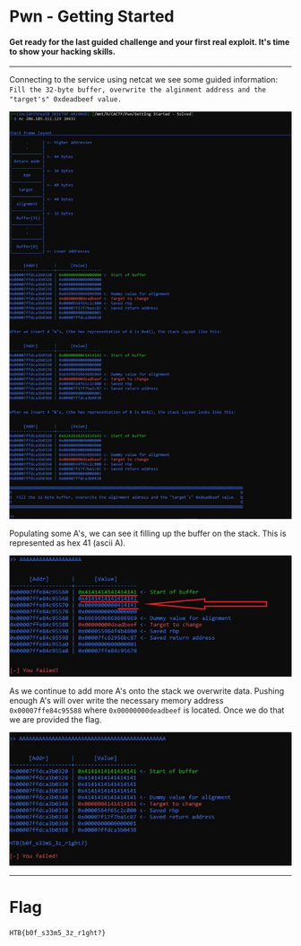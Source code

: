 # Pwn - Getting Started
#### Get ready for the last guided challenge and your first real exploit. It's time to show your hacking skills.
_______________________

Connecting to the service using netcat we see some guided information: `Fill the 32-byte buffer, overwrite the alginment address and the "target's" 0xdeadbeef value.`


![alt text](images/initial_connection.JPG)

Populating some A's, we can see it filling up the buffer on the stack. This is represented as hex 41 (ascii A).

![alt text](images/buffer.JPG)

As we continue to add more A's onto the stack we overwrite data.  Pushing enough A's will over write the necessary memory address `0x00007ffe84c95588` where `0x00000000deadbeef` is located.  Once we do that we are provided the flag.

![alt text](images/bof_flag.JPG)

___________________

# Flag
`HTB{b0f_s33m5_3z_r1ght?}`